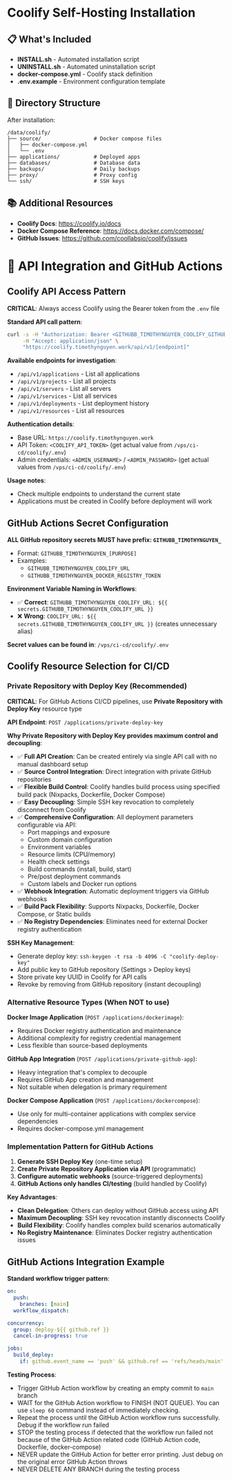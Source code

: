 # Coolify Self-Hosting Installation

## 📋 What's Included

- **INSTALL.sh** - Automated installation script
- **UNINSTALL.sh** - Automated uninstallation script
- **docker-compose.yml** - Coolify stack definition
- **.env.example** - Environment configuration template

## 📁 Directory Structure

After installation:

```
/data/coolify/
├── source/                 # Docker compose files
│   ├── docker-compose.yml
│   └── .env
├── applications/           # Deployed apps
├── databases/              # Database data
├── backups/                # Daily backups
├── proxy/                  # Proxy config
└── ssh/                    # SSH keys
```

## 📚 Additional Resources

- **Coolify Docs**: https://coolify.io/docs
- **Docker Compose Reference**: https://docs.docker.com/compose/
- **GitHub Issues**: https://github.com/coollabsio/coolify/issues

# 🔌 API Integration and GitHub Actions

## Coolify API Access Pattern

**CRITICAL**: Always access Coolify using the Bearer token from the `.env` file

**Standard API call pattern**:
```bash
curl -s -H "Authorization: Bearer <GITHUBB_TIMOTHYNGUYEN_COOLIFY_GITHUB_ACTION_API_TOKEN>" \
     -H "Accept: application/json" \
     "https://coolify.timothynguyen.work/api/v1/[endpoint]"
```

**Available endpoints for investigation**:
- `/api/v1/applications` - List all applications
- `/api/v1/projects` - List all projects  
- `/api/v1/servers` - List all servers
- `/api/v1/services` - List all services
- `/api/v1/deployments` - List deployment history
- `/api/v1/resources` - List all resources

**Authentication details**:
- Base URL: `https://coolify.timothynguyen.work`
- API Token: `<COOLIFY_API_TOKEN>` (get actual value from `/vps/ci-cd/coolify/.env`)
- Admin credentials: `<ADMIN_USERNAME>` / `<ADMIN_PASSWORD>` (get actual values from `/vps/ci-cd/coolify/.env`)

**Usage notes**:
- Check multiple endpoints to understand the current state
- Applications must be created in Coolify before deployment will work

## GitHub Actions Secret Configuration

**ALL GitHub repository secrets MUST have prefix: `GITHUBB_TIMOTHYNGUYEN_`**
- Format: `GITHUBB_TIMOTHYNGUYEN_[PURPOSE]`
- Examples:
  - `GITHUBB_TIMOTHYNGUYEN_COOLIFY_URL`
  - `GITHUBB_TIMOTHYNGUYEN_DOCKER_REGISTRY_TOKEN`

**Environment Variable Naming in Workflows**:
- ✅ **Correct**: `GITHUBB_TIMOTHYNGUYEN_COOLIFY_URL: ${{ secrets.GITHUBB_TIMOTHYNGUYEN_COOLIFY_URL }}`
- ❌ **Wrong**: `COOLIFY_URL: ${{ secrets.GITHUBB_TIMOTHYNGUYEN_COOLIFY_URL }}` (creates unnecessary alias)

**Secret values can be found in**: `/vps/ci-cd/coolify/.env`

## Coolify Resource Selection for CI/CD

### Private Repository with Deploy Key (Recommended)

**CRITICAL**: For GitHub Actions CI/CD pipelines, use **Private Repository with Deploy Key** resource type

**API Endpoint**: `POST /applications/private-deploy-key`

**Why Private Repository with Deploy Key provides maximum control and decoupling**:
- ✅ **Full API Creation**: Can be created entirely via single API call with no manual dashboard setup
- ✅ **Source Control Integration**: Direct integration with private GitHub repositories
- ✅ **Flexible Build Control**: Coolify handles build process using specified build pack (Nixpacks, Dockerfile, Docker Compose)
- ✅ **Easy Decoupling**: Simple SSH key revocation to completely disconnect from Coolify
- ✅ **Comprehensive Configuration**: All deployment parameters configurable via API:
  - Port mappings and exposure
  - Custom domain configuration
  - Environment variables
  - Resource limits (CPU/memory)
  - Health check settings
  - Build commands (install, build, start)
  - Pre/post deployment commands
  - Custom labels and Docker run options
- ✅ **Webhook Integration**: Automatic deployment triggers via GitHub webhooks
- ✅ **Build Pack Flexibility**: Supports Nixpacks, Dockerfile, Docker Compose, or Static builds
- ✅ **No Registry Dependencies**: Eliminates need for external Docker registry authentication

**SSH Key Management**:
- Generate deploy key: `ssh-keygen -t rsa -b 4096 -C "coolify-deploy-key"`
- Add public key to GitHub repository (Settings > Deploy keys)
- Store private key UUID in Coolify for API calls
- Revoke by removing from GitHub repository (instant decoupling)

### Alternative Resource Types (When NOT to use)

**Docker Image Application** (`POST /applications/dockerimage`):
- Requires Docker registry authentication and maintenance
- Additional complexity for registry credential management
- Less flexible than source-based deployments

**GitHub App Integration** (`POST /applications/private-github-app`):
- Heavy integration that's complex to decouple
- Requires GitHub App creation and management
- Not suitable when delegation is primary requirement

**Docker Compose Application** (`POST /applications/dockercompose`):
- Use only for multi-container applications with complex service dependencies
- Requires docker-compose.yml management

### Implementation Pattern for GitHub Actions

1. **Generate SSH Deploy Key** (one-time setup)
2. **Create Private Repository Application via API** (programmatic)
3. **Configure automatic webhooks** (source-triggered deployments)
4. **GitHub Actions only handles CI/testing** (build handled by Coolify)

**Key Advantages**:
- **Clean Delegation**: Others can deploy without GitHub access using API
- **Maximum Decoupling**: SSH key revocation instantly disconnects Coolify
- **Build Flexibility**: Coolify handles complex build scenarios automatically
- **No Registry Maintenance**: Eliminates Docker registry authentication issues

## GitHub Actions Integration Example

**Standard workflow trigger pattern**:
```yaml
on:
  push:
    branches: [main]
  workflow_dispatch:

concurrency:
  group: deploy-${{ github.ref }}
  cancel-in-progress: true

jobs:
  build_deploy:
    if: github.event_name == 'push' && github.ref == 'refs/heads/main'
```

**Testing Process**:
- Trigger GitHub Action workflow by creating an empty commit to `main` branch
- WAIT for the GitHub Action workflow to FINISH (NOT QUEUE). You can use `sleep 60` command instead of immediately checking.
- Repeat the process until the GitHub Action workflow runs successfully. Debug if the workflow run failed
- STOP the testing process if detected that the workflow run failed not because of the GitHub Action related code (GitHub Action code, Dockerfile, docker-compose)
- NEVER update the GitHub Action for better error printing. Just debug on the original error GitHub Action throws
- NEVER DELETE ANY BRANCH during the testing process
